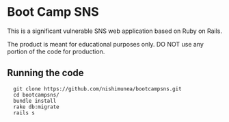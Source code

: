 # Boot Camp SNS

This is a significant vulnerable SNS web application based on Ruby on Rails.

The product is meant for educational purposes only.
DO NOT use any portion of the code for production.

Running the code
----------------

```shell
  git clone https://github.com/nishimunea/bootcampsns.git
  cd bootcampsns/
  bundle install
  rake db:migrate
  rails s
  ```
